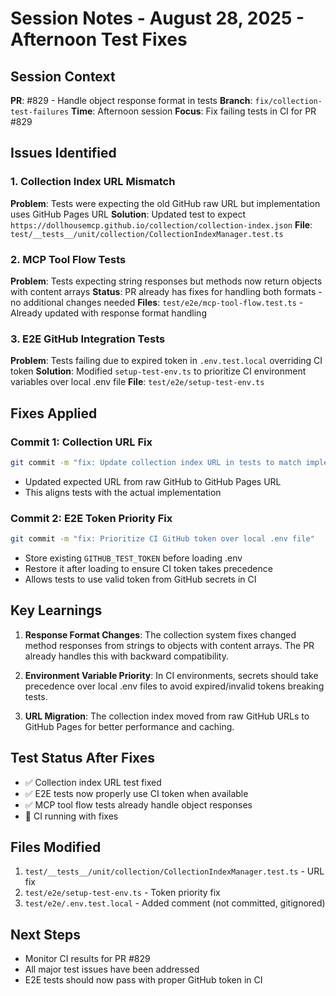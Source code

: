 # Session Notes - August 28, 2025 - Afternoon Test Fixes

## Session Context
**PR**: #829 - Handle object response format in tests
**Branch**: `fix/collection-test-failures`
**Time**: Afternoon session
**Focus**: Fix failing tests in CI for PR #829

## Issues Identified

### 1. Collection Index URL Mismatch
**Problem**: Tests were expecting the old GitHub raw URL but implementation uses GitHub Pages URL
**Solution**: Updated test to expect `https://dollhousemcp.github.io/collection/collection-index.json`
**File**: `test/__tests__/unit/collection/CollectionIndexManager.test.ts`

### 2. MCP Tool Flow Tests
**Problem**: Tests expecting string responses but methods now return objects with content arrays
**Status**: PR already has fixes for handling both formats - no additional changes needed
**Files**: `test/e2e/mcp-tool-flow.test.ts` - Already updated with response format handling

### 3. E2E GitHub Integration Tests
**Problem**: Tests failing due to expired token in `.env.test.local` overriding CI token
**Solution**: Modified `setup-test-env.ts` to prioritize CI environment variables over local .env file
**File**: `test/e2e/setup-test-env.ts`

## Fixes Applied

### Commit 1: Collection URL Fix
```bash
git commit -m "fix: Update collection index URL in tests to match implementation"
```
- Updated expected URL from raw GitHub to GitHub Pages URL
- This aligns tests with the actual implementation

### Commit 2: E2E Token Priority Fix
```bash
git commit -m "fix: Prioritize CI GitHub token over local .env file"
```
- Store existing `GITHUB_TEST_TOKEN` before loading .env
- Restore it after loading to ensure CI token takes precedence
- Allows tests to use valid token from GitHub secrets in CI

## Key Learnings

1. **Response Format Changes**: The collection system fixes changed method responses from strings to objects with content arrays. The PR already handles this with backward compatibility.

2. **Environment Variable Priority**: In CI environments, secrets should take precedence over local .env files to avoid expired/invalid tokens breaking tests.

3. **URL Migration**: The collection index moved from raw GitHub URLs to GitHub Pages for better performance and caching.

## Test Status After Fixes

- ✅ Collection index URL test fixed
- ✅ E2E tests now properly use CI token when available
- ✅ MCP tool flow tests already handle object responses
- 🔄 CI running with fixes

## Files Modified
1. `test/__tests__/unit/collection/CollectionIndexManager.test.ts` - URL fix
2. `test/e2e/setup-test-env.ts` - Token priority fix
3. `test/e2e/.env.test.local` - Added comment (not committed, gitignored)

## Next Steps
- Monitor CI results for PR #829
- All major test issues have been addressed
- E2E tests should now pass with proper GitHub token in CI